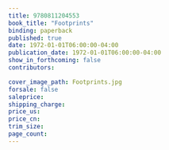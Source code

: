 ```yaml
---
title: 9780811204553
book_title: "Footprints"
binding: paperback
published: true
date: 1972-01-01T06:00:00-04:00
publication_date: 1972-01-01T06:00:00-04:00
show_in_forthcoming: false
contributors:

cover_image_path: Footprints.jpg
forsale: false
saleprice:
shipping_charge:
price_us:
price_cn:
trim_size:
page_count:
---
```


